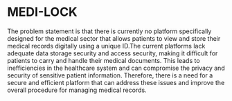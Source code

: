# MEDI-LOCK
The problem statement is that there is currently no platform specifically designed for the medical sector that allows patients to view and store their medical records digitally using a unique ID.The current platforms lack adequate data storage security and access security, making it difficult for patients to carry and handle their medical documents. This leads to inefficiencies in the healthcare system and can compromise the privacy and security of sensitive patient information. Therefore, there is a need for a secure and efficient platform that can address these issues and improve the overall procedure for managing medical records.
